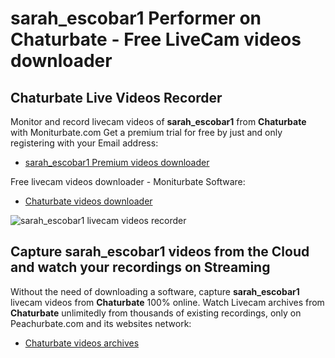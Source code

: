 # sarah_escobar1 Performer on Chaturbate - Free LiveCam videos downloader

## Chaturbate Live Videos Recorder

Monitor and record livecam videos of **sarah_escobar1** from **Chaturbate** with Moniturbate.com
Get a premium trial for free by just and only registering with your Email address:
* [sarah_escobar1 Premium videos downloader](https://moniturbate.com/request-demo-licence-key.html)

Free livecam videos downloader - Moniturbate Software:
* [Chaturbate videos downloader](https://moniturbate.com/moniturbate-download-software.html)

![sarah_escobar1 livecam videos recorder](https://peachurnet.com/templates/moniturbate-software.png)


## Capture sarah_escobar1 videos from the Cloud and watch your recordings on Streaming

Without the need of downloading a software, capture **sarah_escobar1** livecam videos from **Chaturbate** 100% online.
Watch Livecam archives from **Chaturbate** unlimitedly from thousands of existing recordings, only on Peachurbate.com and its websites network:
* [Chaturbate videos archives](https://peachurnet.com/)